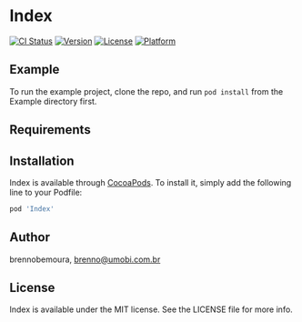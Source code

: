 # Index

[![CI Status](https://img.shields.io/travis/brennobemoura/Index.svg?style=flat)](https://travis-ci.org/brennobemoura/Index)
[![Version](https://img.shields.io/cocoapods/v/Index.svg?style=flat)](https://cocoapods.org/pods/Index)
[![License](https://img.shields.io/cocoapods/l/Index.svg?style=flat)](https://cocoapods.org/pods/Index)
[![Platform](https://img.shields.io/cocoapods/p/Index.svg?style=flat)](https://cocoapods.org/pods/Index)

## Example

To run the example project, clone the repo, and run `pod install` from the Example directory first.

## Requirements

## Installation

Index is available through [CocoaPods](https://cocoapods.org). To install
it, simply add the following line to your Podfile:

```ruby
pod 'Index'
```

## Author

brennobemoura, brenno@umobi.com.br

## License

Index is available under the MIT license. See the LICENSE file for more info.
